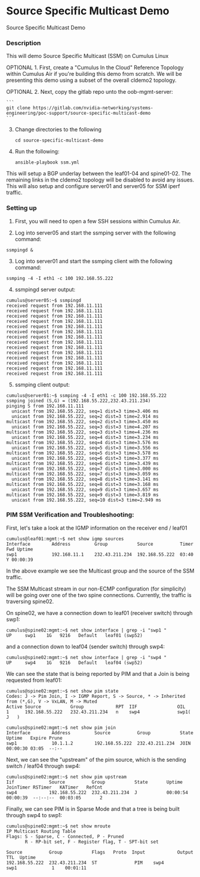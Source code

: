 # Source Specific Multicast Demo

Source Specific Multicast Demo

### Description

This will demo Source Specific Multicast (SSM) on Cumulus Linux

OPTIONAL 1. First, create a "Cumulus In the Cloud" Reference Topology within Cumulus Air if you're building this demo from scratch. We will be presenting this demo using a subset of the overall cldemo2 topology.

OPTIONAL 2. Next, copy the gitlab repo unto the oob-mgmt-server:

    ```
    git clone https://gitlab.com/nvidia-networking/systems-engineering/poc-support/source-specific-multicast-demo
    ```

3. Change directories to the following

   ```
   cd source-specific-multicast-demo
   ```

4. Run the following:

   ```
   ansible-playbook ssm.yml
   ```

This will setup a BGP underlay between the leaf01-04 and spine01-02. The remaining links in the cldemo2 topology will be disabled to avoid any issues. This will also setup and configure server01 and server05 for SSM iperf traffic.

### Setting up

1. First, you will need to open a few SSH sessions within Cumulus Air.

2. Log into server05 and start the ssmping server with the following command:

```
ssmpingd &
```

3. Log into server01 and start the ssmping client with the following command:

```
ssmping -4 -I eth1 -c 100 192.168.55.222
```

4. ssmpingd server output:

```
cumulus@server05:~$ ssmpingd
received request from 192.168.11.111
received request from 192.168.11.111
received request from 192.168.11.111
received request from 192.168.11.111
received request from 192.168.11.111
received request from 192.168.11.111
received request from 192.168.11.111
received request from 192.168.11.111
received request from 192.168.11.111
received request from 192.168.11.111
received request from 192.168.11.111
received request from 192.168.11.111
received request from 192.168.11.111
received request from 192.168.11.111
```

5. ssmping client output:

```
cumulus@server01:~$ ssmping -4 -I eth1 -c 100 192.168.55.222
ssmping joined (S,G) = (192.168.55.222,232.43.211.234)
pinging S from 192.168.11.111
  unicast from 192.168.55.222, seq=1 dist=3 time=3.406 ms
  unicast from 192.168.55.222, seq=2 dist=3 time=2.914 ms
multicast from 192.168.55.222, seq=2 dist=3 time=3.450 ms
  unicast from 192.168.55.222, seq=3 dist=3 time=4.207 ms
multicast from 192.168.55.222, seq=3 dist=3 time=4.236 ms
  unicast from 192.168.55.222, seq=4 dist=3 time=3.234 ms
multicast from 192.168.55.222, seq=4 dist=3 time=3.576 ms
  unicast from 192.168.55.222, seq=5 dist=3 time=3.556 ms
multicast from 192.168.55.222, seq=5 dist=3 time=3.578 ms
  unicast from 192.168.55.222, seq=6 dist=3 time=3.377 ms
multicast from 192.168.55.222, seq=6 dist=3 time=3.439 ms
  unicast from 192.168.55.222, seq=7 dist=3 time=3.000 ms
multicast from 192.168.55.222, seq=7 dist=3 time=3.059 ms
  unicast from 192.168.55.222, seq=8 dist=3 time=3.141 ms
multicast from 192.168.55.222, seq=8 dist=3 time=3.168 ms
  unicast from 192.168.55.222, seq=9 dist=3 time=3.657 ms
multicast from 192.168.55.222, seq=9 dist=3 time=3.819 ms
  unicast from 192.168.55.222, seq=10 dist=3 time=2.949 ms
```

### PIM SSM Verification and Troubleshooting:

First, let's take a look at the IGMP information on the receiver end / leaf01

```
cumulus@leaf01:mgmt:~$ net show igmp sources
Interface        Address         Group           Source          Timer Fwd Uptime
swp1             192.168.11.1    232.43.211.234  192.168.55.222  03:40   Y 00:00:39
```

In the above example we see the Multicast group and the source of the SSM traffic.

The SSM Multicast stream in our non-ECMP configuration (for simplicity) will be going over one of the two spine connections. Currently, the traffic is traversing spine02.

On spine02, we have a connection down to leaf01 (receiver switch) through swp1:

```
cumulus@spine02:mgmt:~$ net show interface | grep -i "swp1 "
UP     swp1    1G   9216   Default   leaf01 (swp52)
```

and a connection down to leaf04 (sender switch) through swp4:

```
cumulus@spine02:mgmt:~$ net show interface | grep -i "swp4 "
UP     swp4    1G   9216   Default   leaf04 (swp52)
```

We can see the state that is being reported by PIM and that a Join is being requested from leaf01:

```
cumulus@spine02:mgmt:~$ net show pim state
Codes: J -> Pim Join, I -> IGMP Report, S -> Source, * -> Inherited from (*,G), V -> VxLAN, M -> Muted
Active Source           Group            RPT  IIF               OIL
1      192.168.55.222   232.43.211.234   n    swp4              swp1( J   )
```

```
cumulus@spine02:mgmt:~$ net show pim join
Interface        Address         Source          Group           State      Uptime   Expire Prune
swp1             10.1.1.2        192.168.55.222  232.43.211.234  JOIN       00:00:30 03:05  --:--
```

Next, we can see the "upstream" of the pim source, which is the sending switch / leaf04 through swp4:

```
cumulus@spine02:mgmt:~$ net show pim upstream
Iif             Source          Group           State       Uptime   JoinTimer RSTimer   KATimer   RefCnt
swp4            192.168.55.222  232.43.211.234  J           00:00:54 00:00:39  --:--:--  00:03:05       2
```

Finally, we can see PIM is in Sparse Mode and that a tree is being built through swp4 to swp1:

```
cumulus@spine02:mgmt:~$ net show mroute
IP Multicast Routing Table
Flags: S - Sparse, C - Connected, P - Pruned
       R - RP-bit set, F - Register flag, T - SPT-bit set

Source          Group           Flags   Proto  Input            Output           TTL  Uptime
192.168.55.222  232.43.211.234  ST              PIM    swp4             swp1             1    00:01:11
```
